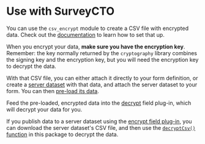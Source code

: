 # Use with SurveyCTO

You can use the `csv_encrypt` module to create a CSV file with encrypted data. Check out the [documentation](csv_encrypt.md) to learn how to set that up.

When you encrypt your data, **make sure you have the encryption key**. Remember: the key normally returned by the `cryptography` library combines the signing key and the encryption key, but you will need the encryption key to decrypt the data.

With that CSV file, you can either attach it directly to your form definition, or create a [server dataset](https://support.surveycto.com/hc/en-us/articles/11854064982675) with that data, and attach the server dataset to your form. You can then [pre-load its data](https://docs.surveycto.com/02-designing-forms/03-advanced-topics/03.preloading.html).

Feed the pre-loaded, encrypted data into the [decrypt](https://github.com/surveycto/decrypt/blob/main/README.md) field plug-in, which will decrypt your data for you.

If you publish data to a server dataset using the [encrypt field plug-in](https://github.com/surveycto/encrypt/blob/main/README.md), you can download the server dataset's CSV file, and then use the [`decryptCsv()` function](csv_encrypt.md#functions) in this package to decrypt the data.
